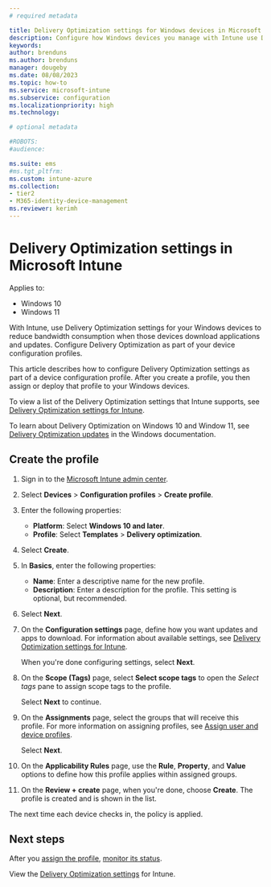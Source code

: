 ```yaml
---
# required metadata

title: Delivery Optimization settings for Windows devices in Microsoft Intune
description: Configure how Windows devices you manage with Intune use Delivery Optimization. In Intune, create a device configuration profile to install updates from the internet. Also see how to replace existing update rings with a Delivery Optimization profile.
keywords:
author: brenduns
ms.author: brenduns
manager: dougeby
ms.date: 08/08/2023
ms.topic: how-to
ms.service: microsoft-intune
ms.subservice: configuration
ms.localizationpriority: high
ms.technology:

# optional metadata

#ROBOTS:
#audience:

ms.suite: ems
#ms.tgt_pltfrm:
ms.custom: intune-azure
ms.collection:
- tier2
- M365-identity-device-management
ms.reviewer: kerimh
---
```


# Delivery Optimization settings in Microsoft Intune

Applies to:

- Windows 10
- Windows 11

With Intune, use Delivery Optimization settings for your Windows devices to reduce bandwidth consumption when those devices download applications and updates. Configure Delivery Optimization as part of your device configuration profiles.  

This article describes how to configure Delivery Optimization settings as part of a device configuration profile. After you create a profile, you then assign or deploy that profile to your Windows devices.

To view a list of the Delivery Optimization settings that Intune supports, see [Delivery Optimization settings for Intune](delivery-optimization-settings.md).  

To learn about Delivery Optimization on Windows 10 and Window 11, see [Delivery Optimization updates](/windows/deployment/update/waas-delivery-optimization) in the Windows documentation.  

## Create the profile

1. Sign in to the [Microsoft Intune admin center](https://go.microsoft.com/fwlink/?linkid=2109431).

2. Select **Devices** > **Configuration profiles** > **Create profile**.

3. Enter the following properties:

   - **Platform**: Select **Windows 10 and later**.
   - **Profile**: Select **Templates** > **Delivery optimization**.

4. Select **Create**.

5. In **Basics**, enter the following properties:

   - **Name**: Enter a descriptive name for the new profile.
   - **Description**: Enter a description for the profile. This setting is optional, but recommended.

6. Select **Next**.

7. On the **Configuration settings** page, define how you want updates and apps to download. For information about available settings, see [Delivery Optimization settings for Intune](delivery-optimization-settings.md).

   When you're done configuring settings, select **Next**.

8. On the **Scope (Tags)** page, select **Select scope tags** to open the *Select tags* pane to assign scope tags to the profile.
  
   Select **Next** to continue.

9. On the **Assignments** page, select the groups that will receive this profile. For more information on assigning profiles, see [Assign user and device profiles](../configuration/device-profile-assign.md).

   Select **Next**.

10. On the **Applicability Rules** page, use the **Rule**, **Property**, and **Value** options to define how this profile applies within assigned groups.

11. On the **Review + create** page, when you're done, choose **Create**. The profile is created and is shown in the list.

The next time each device checks in, the policy is applied.

<!-- Removing this section, as Update rings no longer supports the *Delivery Optimization download mode* setting, so this isn't possible  
>
## Remove Delivery Optimization from Windows Update Rings

Delivery Optimization was previously configured as part of Software Update Rings. Beginning in February of 2019, Delivery Optimization settings are configured as part of a Deliver Optimization device configuration profile, which includes additional settings that affect more than Software Update delivery to devices. If you haven't already, remove the Delivery Optimization setting from your Update Rings by setting it to *Not configured*, and then use a Delivery Optimization profile to manage the larger range of available options.

1. Create a Delivery Optimization device configuration profile:

    1. In the Microsoft Intune admin center, select **Devices** > **Configuration profiles** > **Create profile**.
    2. Enter the following properties:

        - **Platform**: Select **Windows 10 and later**.
        - **Profile**: Select **Templates** > **Delivery Optimization**.

    3. Select **Create**.
    4. In **Basics**, enter the following properties:

        - **Name**: Enter a descriptive name for the new profile.
        - **Description**: Enter a description for the profile. This setting is optional, but recommended.

    5. Select **Next**.
    6. In **Configuration settings** > **Download mode**, choose the same mode that's used by the existing software update ring *unless* you want to change the settings you apply to your devices. Your options:

        - **Not configured​**
        - **HTTP only, no peering​**
        - **HTTP blended with peering behind the same NAT**
        - **HTTP blended with peering across a private group​**
        - **HTTP blended with Internet peering​**
        - **Simple download mode with no peering​**
        - **Bypass mode**

    7. Configure [any additional settings](delivery-optimization-settings.md) you want to manage, and continue creating the profile.

        In **Assignments**, assign this new profile to the same devices and users as the existing software update ring. For more information, see [assign the profile](device-profile-assign.md).

2. Unconfigure the existing software ring:

    1. In the Microsoft Intune admin center, go to **Devices** > **Update rings for Windows 10 and later**.
    2. In the list, select your update ring.
    3. In the settings, set **Delivery Optimization download mode** to **Not configured**.
    4. **OK** > **Save** your changes.
-->

## Next steps

After you [assign the profile](device-profile-assign.md), [monitor its status](device-profile-monitor.md).

View the [Delivery Optimization settings](delivery-optimization-settings.md) for Intune.
